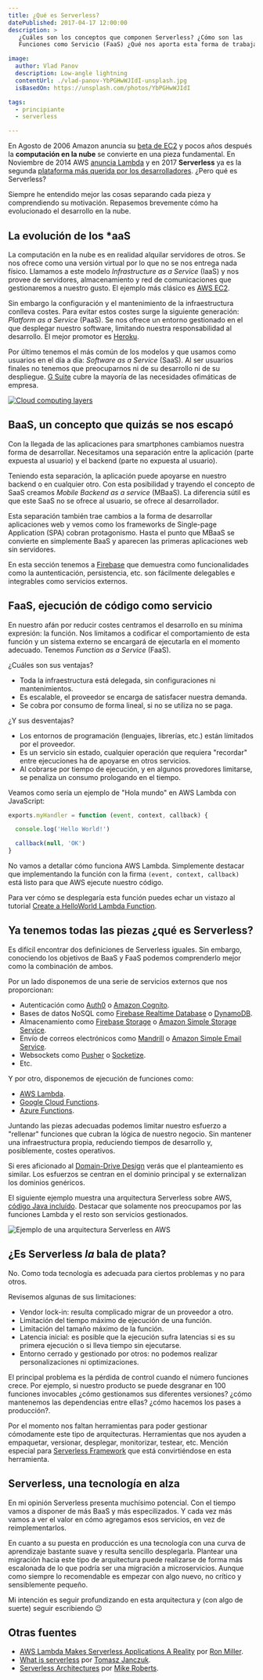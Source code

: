 ```yaml
---
title: ¿Qué es Serverless?
datePublished: 2017-04-17 12:00:00
description: >
   ¿Cuáles son los conceptos que componen Serverless? ¿Cómo son las
   Funciones como Servicio (FaaS) ¿Qué nos aporta esta forma de trabajar?

image:
  author: Vlad Panov
  description: Low-angle lightning
  contentUrl: ./vlad-panov-YbPGHwWJIdI-unsplash.jpg
  isBasedOn: https://unsplash.com/photos/YbPGHwWJIdI

tags:
  - principiante
  - serverless

---
```


En Agosto de 2006 Amazon anuncia su [beta de EC2](https://aws.amazon.com/es/blogs/aws/amazon_ec2_beta/) y pocos años después la **computación en la nube** se convierte en una pieza fundamental. En Noviembre de 2014 AWS [anuncia Lambda](https://www.youtube.com/watch?v=9eHoyUVo-yg) y en 2017 **Serverless** ya es la segunda [plataforma más querida por los desarrolladores](https://stackoverflow.com/insights/survey/2017#technology-most-loved-dreaded-and-wanted-platforms). ¿Pero qué es Serverless?

Siempre he entendido mejor las cosas separando cada pieza y comprendiendo su motivación. Repasemos brevemente cómo ha evolucionado el desarrollo en la nube.

## La evolución de los *aaS

La computación en la nube es en realidad alquilar servidores de otros. Se nos ofrece como una versión virtual por lo que no se nos entrega nada físico. Llamamos a este modelo _Infrastructure as a Service_ (IaaS) y nos provee de servidores, almacenamiento y red de comunicaciones que gestionaremos a nuestro gusto. El ejemplo más clásico es [AWS EC2](https://aws.amazon.com/es/ec2/).

Sin embargo la configuración y el mantenimiento de la infraestructura conlleva costes. Para evitar estos costes surge la siguiente generación: _Platform as a Service_ (PaaS). Se nos ofrece un entorno gestionado en el que desplegar nuestro software, limitando nuestra responsabilidad al desarrollo. El mejor promotor es [Heroku](https://www.heroku.com/).

Por último tenemos el más común de los modelos y que usamos como usuarios en el día a día: _Software as a Service_ (SaaS). Al ser usuarios finales no tenemos que preocuparnos ni de su desarrollo ni de su despliegue. [G Suite](https://gsuite.google.com/) cubre la mayoría de las necesidades ofimáticas de empresa.

[![Cloud computing layers](./Cloud_computing_layers.png)](https://commons.wikimedia.org/wiki/File%3ACloud_computing_layers.svg)

## BaaS, un concepto que quizás se nos escapó

Con la llegada de las aplicaciones para smartphones cambiamos nuestra forma de desarrollar. Necesitamos una separación entre la aplicación (parte expuesta al usuario) y el backend (parte no expuesta al usuario).

Teniendo esta separación, la aplicación puede apoyarse en nuestro backend o en cualquier otro. Con esta posibilidad y trayendo el concepto de SaaS creamos _Mobile Backend as a service_ (MBaaS). La diferencia sútil es que este SaaS no se ofrece al usuario, se ofrece al desarrollador.

Esta separación también trae cambios a la forma de desarrollar aplicaciones web y vemos como los frameworks de Single-page Application (SPA) cobran protagonismo. Hasta el punto que MBaaS se convierte en simplemente BaaS y aparecen las primeras aplicaciones web sin servidores.

En esta sección tenemos a [Firebase](https://firebase.google.com/) que demuestra como funcionalidades como la auntenticación, persistencia, etc. son fácilmente delegables e integrables como servicios externos.

## FaaS, ejecución de código como servicio

En nuestro afán por reducir costes centramos el desarrollo en su mínima expresión: la función. Nos limitamos a codificar el comportamiento de esta función y un sistema externo se encargará de ejecutarla en el momento adecuado. Tenemos _Function as a Service_ (FaaS).

¿Cuáles son sus ventajas?

- Toda la infraestructura está delegada, sin configuraciones ni mantenimientos.
- Es escalable, el proveedor se encarga de satisfacer nuestra demanda.
- Se cobra por consumo de forma lineal, si no se utiliza no se paga.

¿Y sus desventajas?

- Los entornos de programación (lenguajes, librerías, etc.) están límitados por el proveedor.
- Es un servicio sin estado, cualquier operación que requiera "recordar" entre ejecuciones ha de apoyarse en otros servicios.
- Al cobrarse por tiempo de ejecución, y en algunos provedores limitarse, se penaliza un consumo prologando en el tiempo.

Veamos como sería un ejemplo de "Hola mundo" en AWS Lambda con JavaScript:

```javascript
exports.myHandler = function (event, context, callback) {

  console.log('Hello World!')

  callback(null, 'OK')
}
```

No vamos a detallar cómo funciona AWS Lambda. Simplemente destacar que implementando la función con la firma `(event, context, callback)` está listo para que AWS ejecute nuestro código. 

Para ver cómo se desplegaría esta función puedes echar un vistazo al tutorial [Create a HelloWorld Lambda Function](https://docs.aws.amazon.com/lambda/latest/dg/getting-started-create-function.html).

## Ya tenemos todas las piezas ¿qué es Serverless?

Es difícil encontrar dos definiciones de Serverless iguales. Sin embargo, conociendo los objetivos de BaaS y FaaS podemos comprenderlo mejor como la combinación de ambos.

Por un lado disponemos de una serie de servicios externos que nos proporcionan:

- Autenticación como [Auth0](https://auth0.com/) o [Amazon Cognito](https://aws.amazon.com/es/cognito/).
- Bases de datos NoSQL como [Firebase Realtime Database](https://firebase.google.com/docs/database/?hl=es) o [DynamoDB](https://aws.amazon.com/es/dynamodb/).
- Almacenamiento como [Firebase Storage](https://firebase.google.com/docs/storage/?hl=es) o [Amazon Simple Storage Service](https://aws.amazon.com/es/s3/).
- Envío de correos electrónicos como [Mandrill](http://www.mandrill.com/) o [Amazon Simple Email Service](https://aws.amazon.com/es/ses/).
- Websockets como [Pusher](https://pusher.com/) o [Socketize](https://socketize.com/).
- Etc.

Y por otro, disponemos de ejecución de funciones como:

- [AWS Lambda](https://aws.amazon.com/es/lambda/).
- [Google Cloud Functions](https://cloud.google.com/functions/).
- [Azure Functions](https://azure.microsoft.com/es-es/services/functions/).

Juntando las piezas adecuadas podemos limitar nuestro esfuerzo a "rellenar" funciones que cubran la lógica de nuestro negocio. Sin mantener una infraestructura propia, reduciendo tiempos de desarrollo y, posiblemente, costes operativos.

Si eres aficionado al [Domain-Drive Design](https://es.wikipedia.org/wiki/Dise%C3%B1o_guiado_por_el_dominio) verás que el planteamiento es similar. Los esfuerzos se centran en el dominio principal y se externalizan los dominios genéricos.

El siguiente ejemplo muestra una arquitectura Serverless sobre AWS, [código Java incluído](https://github.com/awslabs/lambda-refarch-webapp). Destacar que solamente nos preocupamos por las funciones Lambda y el resto son servicios gestionados.

![Ejemplo de una arquitectura Serverless en AWS](./RefArch_BlogApp_Serverless.png)


## ¿Es Serverless _la_ bala de plata?

No. Como toda tecnología es adecuada para ciertos problemas y no para otros.

Revisemos algunas de sus limitaciones:

- Vendor lock-in: resulta complicado migrar de un proveedor a otro.
- Limitación del tiempo máximo de ejecución de una función.
- Limitación del tamaño máximo de la función.
- Latencia inicial: es posible que la ejecución sufra latencias si es su primera ejecución o si lleva tiempo sin ejecutarse.
- Entorno cerrado y gestionado por otros: no podemos realizar personalizaciones ni optimizaciones.

El principal problema es la pérdida de control cuando el número funciones crece. Por ejemplo, si nuestro producto se puede desgranar en 100 funciones invocables ¿cómo gestionamos sus diferentes versiones? ¿cómo mantenemos las dependencias entre ellas? ¿cómo hacemos los pases a producción?.

Por el momento nos faltan herramientas para poder gestionar cómodamente este tipo de arquitecturas. Herramientas que nos ayuden a empaquetar, versionar, desplegar, monitorizar, testear, etc. Mención especial para [Serverless Framework](https://serverless.com/) que está convirtiéndose en esta herramienta.

## Serverless, una tecnología en alza

En mi opinión Serverless presenta muchísimo potencial. Con el tiempo vamos a disponer de más BaaS y más especilizados. Y cada vez más vamos a ver el valor en cómo agregamos esos servicios, en vez de reimplementarlos.

En cuanto a su puesta en producción es una tecnología con una curva de aprendizaje bastante suave y resulta sencillo desplegarla. Plantear una migración hacia este tipo de arquitectura puede realizarse de forma más escalonada de lo que podría ser una migración a microservicios. Aunque como siempre lo recomendable es empezar con algo nuevo, no crítico y sensiblemente pequeño.

Mi intención es seguir profundizando en esta arquitectura y (con algo de suerte) seguir escribiendo 😉

## Otras fuentes

- [AWS Lambda Makes Serverless Applications A Reality](https://techcrunch.com/2015/11/24/aws-lamda-makes-serverless-applications-a-reality/) por [Ron Miller](https://twitter.com/ron_miller).
- [What is serverless](https://auth0.com/blog/what-is-serverless/) por [Tomasz Janczuk](https://twitter.com/tjanczuk).
- [Serverless Architectures](https://martinfowler.com/articles/serverless.html) por [Mike Roberts](https://twitter.com/mikebroberts).
